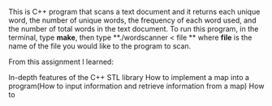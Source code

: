 This is C++ program that scans a text document and it returns each unique word, the number of unique words, the frequency of each word used, and the number of total words in the text document. To run this program, in the terminal, type **make**, then type **./wordscanner < file ** where **file** is the name of the file you would like to the program to scan.

From this assignment I learned:

In-depth features of the C++ STL library
How to implement a map into a program(How to input information and retrieve information from a map)
How to 
